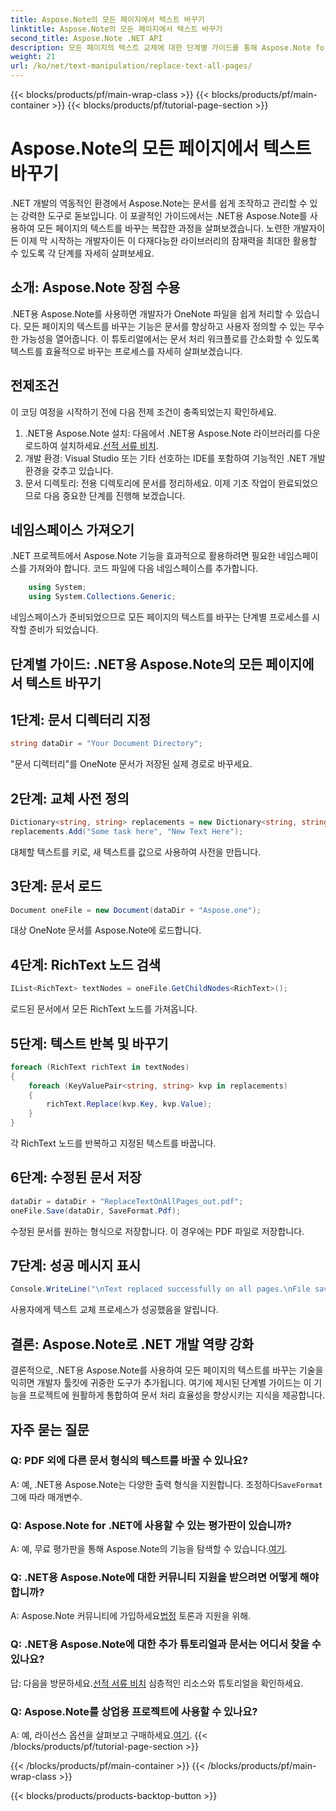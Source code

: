 ```yaml
---
title: Aspose.Note의 모든 페이지에서 텍스트 바꾸기
linktitle: Aspose.Note의 모든 페이지에서 텍스트 바꾸기
second_title: Aspose.Note .NET API
description: 모든 페이지의 텍스트 교체에 대한 단계별 가이드를 통해 Aspose.Note for .NET의 잠재력을 활용해 보세요. 문서 처리를 손쉽게 간소화하세요.
weight: 21
url: /ko/net/text-manipulation/replace-text-all-pages/
---
```


{{< blocks/products/pf/main-wrap-class >}}
{{< blocks/products/pf/main-container >}}
{{< blocks/products/pf/tutorial-page-section >}}

# Aspose.Note의 모든 페이지에서 텍스트 바꾸기

.NET 개발의 역동적인 환경에서 Aspose.Note는 문서를 쉽게 조작하고 관리할 수 있는 강력한 도구로 돋보입니다. 이 포괄적인 가이드에서는 .NET용 Aspose.Note를 사용하여 모든 페이지의 텍스트를 바꾸는 복잡한 과정을 살펴보겠습니다. 노련한 개발자이든 이제 막 시작하는 개발자이든 이 다재다능한 라이브러리의 잠재력을 최대한 활용할 수 있도록 각 단계를 자세히 살펴보세요.
## 소개: Aspose.Note 장점 수용
.NET용 Aspose.Note를 사용하면 개발자가 OneNote 파일을 쉽게 처리할 수 있습니다. 모든 페이지의 텍스트를 바꾸는 기능은 문서를 향상하고 사용자 정의할 수 있는 무수한 가능성을 열어줍니다. 이 튜토리얼에서는 문서 처리 워크플로를 간소화할 수 있도록 텍스트를 효율적으로 바꾸는 프로세스를 자세히 살펴보겠습니다.
## 전제조건
이 코딩 여정을 시작하기 전에 다음 전제 조건이 충족되었는지 확인하세요.
1.  .NET용 Aspose.Note 설치: 다음에서 .NET용 Aspose.Note 라이브러리를 다운로드하여 설치하세요.[선적 서류 비치](https://reference.aspose.com/note/net/).
2. 개발 환경: Visual Studio 또는 기타 선호하는 IDE를 포함하여 기능적인 .NET 개발 환경을 갖추고 있습니다.
3. 문서 디렉토리: 전용 디렉토리에 문서를 정리하세요.
이제 기초 작업이 완료되었으므로 다음 중요한 단계를 진행해 보겠습니다.
## 네임스페이스 가져오기
.NET 프로젝트에서 Aspose.Note 기능을 효과적으로 활용하려면 필요한 네임스페이스를 가져와야 합니다. 코드 파일에 다음 네임스페이스를 추가합니다.
```csharp
    using System;
    using System.Collections.Generic;
```
네임스페이스가 준비되었으므로 모든 페이지의 텍스트를 바꾸는 단계별 프로세스를 시작할 준비가 되었습니다.
## 단계별 가이드: .NET용 Aspose.Note의 모든 페이지에서 텍스트 바꾸기
## 1단계: 문서 디렉터리 지정
```csharp
string dataDir = "Your Document Directory";
```
"문서 디렉터리"를 OneNote 문서가 저장된 실제 경로로 바꾸세요.
## 2단계: 교체 사전 정의
```csharp
Dictionary<string, string> replacements = new Dictionary<string, string>();
replacements.Add("Some task here", "New Text Here");
```
대체할 텍스트를 키로, 새 텍스트를 값으로 사용하여 사전을 만듭니다.
## 3단계: 문서 로드
```csharp
Document oneFile = new Document(dataDir + "Aspose.one");
```
대상 OneNote 문서를 Aspose.Note에 로드합니다.
## 4단계: RichText 노드 검색
```csharp
IList<RichText> textNodes = oneFile.GetChildNodes<RichText>();
```
로드된 문서에서 모든 RichText 노드를 가져옵니다.
## 5단계: 텍스트 반복 및 바꾸기
```csharp
foreach (RichText richText in textNodes)
{
    foreach (KeyValuePair<string, string> kvp in replacements)
    {
        richText.Replace(kvp.Key, kvp.Value);
    }
}
```
각 RichText 노드를 반복하고 지정된 텍스트를 바꿉니다.
## 6단계: 수정된 문서 저장
```csharp
dataDir = dataDir + "ReplaceTextOnAllPages_out.pdf";
oneFile.Save(dataDir, SaveFormat.Pdf);
```
수정된 문서를 원하는 형식으로 저장합니다. 이 경우에는 PDF 파일로 저장합니다.
## 7단계: 성공 메시지 표시
```csharp
Console.WriteLine("\nText replaced successfully on all pages.\nFile saved at " + dataDir);
```
사용자에게 텍스트 교체 프로세스가 성공했음을 알립니다.
## 결론: Aspose.Note로 .NET 개발 역량 강화
결론적으로, .NET용 Aspose.Note를 사용하여 모든 페이지의 텍스트를 바꾸는 기술을 익히면 개발자 툴킷에 귀중한 도구가 추가됩니다. 여기에 제시된 단계별 가이드는 이 기능을 프로젝트에 원활하게 통합하여 문서 처리 효율성을 향상시키는 지식을 제공합니다.
## 자주 묻는 질문
### Q: PDF 외에 다른 문서 형식의 텍스트를 바꿀 수 있나요?
 A: 예, .NET용 Aspose.Note는 다양한 출력 형식을 지원합니다. 조정하다`SaveFormat` 그에 따라 매개변수.
### Q: Aspose.Note for .NET에 사용할 수 있는 평가판이 있습니까?
 A: 예, 무료 평가판을 통해 Aspose.Note의 기능을 탐색할 수 있습니다.[여기](https://releases.aspose.com/).
### Q: .NET용 Aspose.Note에 대한 커뮤니티 지원을 받으려면 어떻게 해야 합니까?
 A: Aspose.Note 커뮤니티에 가입하세요[법정](https://forum.aspose.com/c/note/28) 토론과 지원을 위해.
### Q: .NET용 Aspose.Note에 대한 추가 튜토리얼과 문서는 어디서 찾을 수 있나요?
 답: 다음을 방문하세요.[선적 서류 비치](https://reference.aspose.com/note/net/) 심층적인 리소스와 튜토리얼을 확인하세요.
### Q: Aspose.Note를 상업용 프로젝트에 사용할 수 있나요?
A: 예, 라이선스 옵션을 살펴보고 구매하세요.[여기](https://purchase.aspose.com/buy).
{{< /blocks/products/pf/tutorial-page-section >}}

{{< /blocks/products/pf/main-container >}}
{{< /blocks/products/pf/main-wrap-class >}}

{{< blocks/products/products-backtop-button >}}
